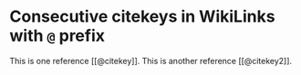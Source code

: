 # Consecutive citekeys in WikiLinks with `@` prefix

This is one reference [[@citekey]]. This is another reference [[@citekey2]].
